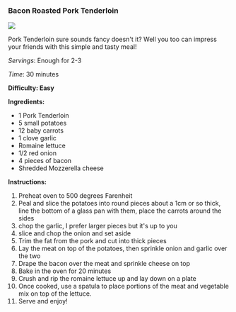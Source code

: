 ### Bacon Roasted Pork Tenderloin

<img src="/images/cooking/pork-tenderloin.jpg">

Pork Tenderloin sure sounds fancy doesn't it? Well you too can impress your friends with this simple and tasty meal!

_Servings_: Enough for 2-3

_Time_:   30 minutes 

**Difficulty: Easy**

**Ingredients:** 

- 1 Pork Tenderloin
- 5 small potatoes
- 12 baby carrots
- 1 clove garlic
- Romaine lettuce
- 1/2 red onion
- 4 pieces of bacon
- Shredded Mozzerella cheese

**Instructions:**

1. Preheat oven to 500 degrees Farenheit
2. Peal and slice the potatoes into round pieces about a 1cm or so thick, line the bottom of a glass pan with them, place the carrots around the sides
3. chop the garlic, I prefer larger pieces but it's up to you
4. slice and chop the onion and set aside
5. Trim the fat from the pork and cut into thick pieces
6. Lay the meat on top of the potatoes, then sprinkle onion and garlic over the two
7. Drape the bacon over the meat and sprinkle cheese on top
8. Bake in the oven for 20 minutes
9. Crush and rip the romaine lettuce up and lay down on a plate
10. Once cooked, use a spatula to place portions of the meat and vegetable mix on top of the lettuce.
11. Serve and enjoy!